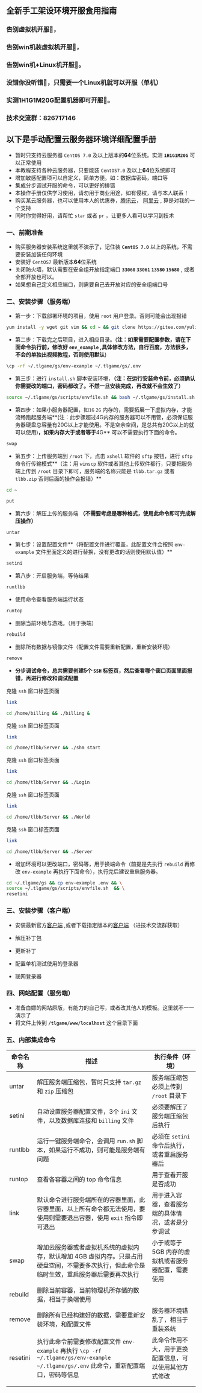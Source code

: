 ## 全新手工架设环境开服食用指南

### 告别虚拟机开服🎉，

### 告别win机装虚拟机开服🎉，

### 告别win机+Linux机开服🎉。

### 没错你没听错🎉，只需要一个Linux机就可以开服（单机）

### 实测1H1G1M20G配置机器即可开服🎉。

### 技术交流群：826717146



## 以下是手动配置云服务器环境详细配置手册

- 暂时只支持云服务器 `CentOS 7.0` 及以上版本的**64**位系统。实测 **`1H1G1M20G`** 可以正常使用
- 本教程支持各种云服务器，只要能装 `CentOS7.0` 及以上**64**位系统即可
- 增加敏感配置项可以自定义，简单方便。如：数据库密码，端口等
- 集成分步调试开服的命令，可以更好的排错
- 本操作手册仅供学习使用，请勿用于商业用途，如有侵权，请与本人联系！
- 购买某云服务器，也可以使用本人的优惠券，[腾讯云](https://url.cn/gWNWl5N8)， [阿里云](https://www.aliyun.com/minisite/goods?userCode=buoewrk0) , 算是对我的一个支持
- 同时你觉得好用，请帮忙 `star`  或者 `pr` ，让更多人看可以学习到技术

### 一、前期准备

- 购买服务器安装系统这里就不演示了，记住装 **`CentOS 7.0`** 以上的系统，不需要安装加装任何环境
- 安装好 `CentOS7` 最新版本**64**位系统
- 关闭防火墙，默认需要在安全组开放指定端口 **`33060` `33061` `13580` `15680`** , 或者全部开放也可以。
- 如果想自己定义相应端口，则需要自己去开放对应的安全组端口号

### 二、安装步骤（服务端）

- 第一步：下载部署环境的项目，使用 `root` 用户登录。否则可能会出现报错

```bash
yum install -y wget git vim && cd ~ && git clone https://gitee.com/yulinzhihou/tlgame.git .tlgame
```

- 第二步：下载完之后项目，进入相应目录。(**注：如果需要配置参数，请在下面命令执行前，修改好 `env_example` ,具体修改方法，自行百度，方法很多，不会的单独出视频教程，否则使用默认**)

```bash
\cp -rf ~/.tlgame/gs/env-example ~/.tlgame/gs/.env
```

- 第三步：进行 `install.sh` 脚本安装环境，**（注：在运行安装命令前，必须确认你需要改的端口，密码都改了。不然一旦安装完成，再改就不会生效了）**

```bash
source ~/.tlgame/gs/scripts/envfile.sh && bash ~/.tlgame/gs/install.sh
```

- 第四步：如果小服务器配置，如`1G` `2G` 内存的，需要拓展一下虚拟内存，才能流畅跑起服务端**(注：此步骤超过4G内存的服务器可以不用管，必须保证服务器硬盘总容量有20G以上才能使用。不是空余空间，是总共有20G以上的就可以使用)**，如果内存大于或者等于**4G** 可以不需要执行下面的命令。

```bash
swap
```

- 第五步：上传服务端到 `/root` 下，点击 `xshell` 软件的 `sftp` 按钮，进行 `sftp` 命令行传输模式**（注：用 `winscp` 软件或者其他上传软件都行，只要把服务端上传到 `/root` 目录下即可，服务端的名称只能是  `tlbb.tar.gz` 或者 `tlbb.zip` 否则后面的操作会报错）**

```bash
cd ~
```

```BASH
put
```

- 第六步：解压上传的服务端 **（不需要考虑是哪种格式，使用此命令即可完成解压操作）**

```bash
untar
```

- 第七步：设置配置文件**（将配置文件进行覆盖，此配置文件会按照 `env-example` 文件里面定义的进行替换，没有更改的话则使用默认值）**

```bash
setini
```

- 第八步：开启服务端，等待结果
  

```bash
runtlbb
```

- 使用命令查看服务端运行状态

```bash
runtop
```

- 删除当前环境与游戏。（用于换端）

```bash
rebuild
```

- 删除所有数据与镜像文件（配置文件需要重新配置，重新安装环境）

```bash
remove
```

- **分步调试命令，总共需要创建5个 `SSH` 标签页，然后查看哪个窗口页面里面报错，再进行修改和调试配置** 

克隆 `ssh` 窗口标签页面

```bash
link
```

```bash
cd /home/billing && ./billing &
```

克隆 `ssh` 窗口标签页面

```bash
link
```

```bash 
cd /home/tlbb/Server && ./shm start
```

克隆 `ssh` 窗口标签页面

```bash
link
```

```bash
cd /home/tlbb/Server && ./Login
```

克隆 `ssh` 窗口标签页面

```bash
link
```

```bash
cd /home/tlbb/Server && ./World
```

克隆 `ssh` 窗口标签页面

```bash
link
```

```bash
cd /home/tlbb/Server && ./Server
```

- 增加环境可以更改端口，密码等，用于换端命令（前提是先执行 `rebuild` 再修改 `env-example` 再执行下面命令），执行完后建议重启服务器。

```bash
cd ~/.tlgame/gs && cp env-example .env && \
source ~/.tlgame/gs/scripts/envfile.sh  && \
resetini
```



### 三、安装步骤（客户端）

- 安装最新官方[客户端](http://tl.changyou.com/download/index.shtml) ,或者下载指定版本的[客户端](http://shang.qq.com/wpa/qunwpa?idkey=a67f7a7ee8d6fb3266b945d1ec512f31a374dcb74c863ead2d73029f5050576f) （进技术交流群获取）

- 解压补丁包
- 更新补丁
- 配置单机测试使用的登录器
- 联网登录器

### 四、网站配置（服务端）

- 准备白嫖的网站原版，有能力的自己写，或者改其他人的模板。这里就不一一演示了
- 将文件上传到 **`/tlgame/www/localhost`**  这个目录下面

### 五、内部集成命令

| 命令名称 | 描述                                                         | 执行条件（环境）                                       |
| -------- | ------------------------------------------------------------ | ------------------------------------------------------ |
| untar    | 解压服务端压缩包，暂时只支持 `tar.gz` 和 `zip` 压缩包        | 服务端压缩包必须上传到 `/root` 目录下                  |
| setini   | 自动设置服务器配置文件，3个 `ini` 文件，以及数据库连接和 `billing` 文件 | 必须要解压了服务端压缩包后执行                         |
| runtlbb  | 运行一键服务端命令，会调用 `run.sh` 脚本，如果运行不成功，则可能是服务端有问题 | 必须在 `setini` 命令后执行，或者重启服务器后           |
| runtop   | 查看各容器之间的 top 命令信息                                | 用于查看开服是否成功                                   |
| link     | 默认命令进行服务端所在的容器里面，此容器里面，以上所有命令都无法使用，要使用则需要退出容器，使用 `exit` 指令即可退出 | 用于进入容器，查看服务端的具体情况，或者是分步调试     |
| swap     | 增加云服务器或者虚拟机系统的虚拟内存，默认增加 4GB 虚拟内存。只是占用硬盘空间，不需要多次执行，但此命令是临时生效，重启服务器后需要再次执行 | 小于或等于 5GB 内存的虚拟机或者服务器配置，需要使用    |
| rebuild  | 删除当前容器，当前物理机所存储的数据，相当于换端使用         |                                                        |
| remove   | 删除所有已经构建好的数据，需要重新安装环境，和配置文件       | 服务器环境错乱了，相当于重装系统                       |
| resetini | 执行此命令前需要修改配置文件 `env-example` 再执行 `\cp -rf ~/.tlgame/gs/env-example ~/.tlgame/gs/.env` 此命令，重新配置端口，密码等信息 | 此命令作用不大，用于更换配置信息，可以使用其他方式修改 |
|          |                                                              |                                                        |
|          |                                                              |                                                        |

